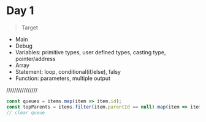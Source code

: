 # Day 1

> Target

- Main
- Debug
- Variables: primitive types, user defined types, casting type, pointer/address
- Array
- Statement: loop, conditional(if/else), falsy
- Function: parameters, multiple output

////////////////

```js
const queues = items.map(item => item.id);
const topParents = items.filter(item.parentId == null).map(item => item.id)
// clear queue

```



